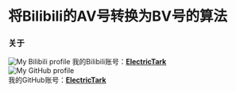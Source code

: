 # 将Bilibili的AV号转换为BV号的算法
### 关于
![My Bilibili profile](https://github.com/JonahHank/codehubs/tree/master/data/bilibiliprofile.jpg)
我的Bilibili账号：**[ElectricTark](https://space.bilibili.com/279909145 "跳转至 bilibili.com")**  
![My GitHub profile](https://github.com/JonahHank/codehubs/tree/master/data/githubprofile.jpg)  
我的GitHub账号：**[ElectricTark](https://github.com/JonahHank/ "跳转至 bilibili.com")**  
